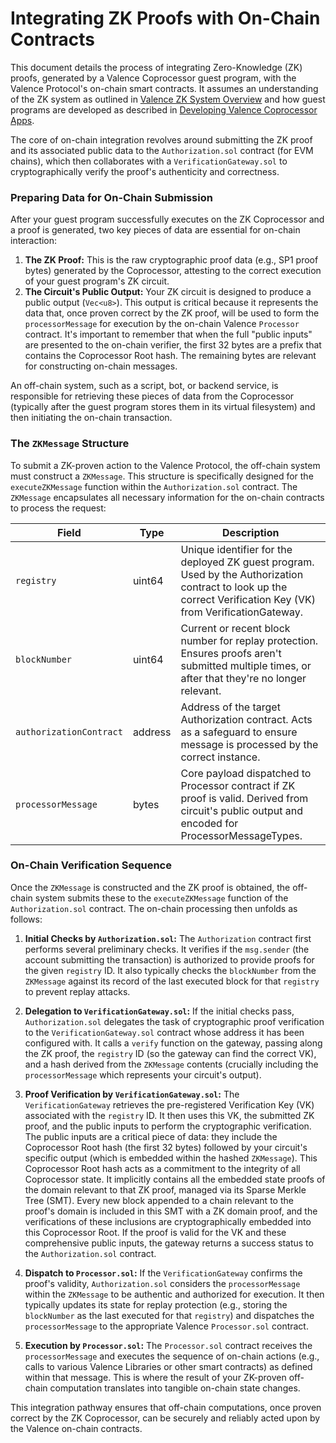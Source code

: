 # Integrating ZK Proofs with On-Chain Contracts

This document details the process of integrating Zero-Knowledge (ZK) proofs, generated by a Valence Coprocessor guest program, with the Valence Protocol's on-chain smart contracts. It assumes an understanding of the ZK system as outlined in [Valence ZK System Overview](./01_system_overview.md) and how guest programs are developed as described in [Developing Valence Coprocessor Apps](./02_developing_coprocessor_apps.md).

The core of on-chain integration revolves around submitting the ZK proof and its associated public data to the `Authorization.sol` contract (for EVM chains), which then collaborates with a `VerificationGateway.sol` to cryptographically verify the proof's authenticity and correctness.

### Preparing Data for On-Chain Submission

After your guest program successfully executes on the ZK Coprocessor and a proof is generated, two key pieces of data are essential for on-chain interaction:

1. **The ZK Proof:** This is the raw cryptographic proof data (e.g., SP1 proof bytes) generated by the Coprocessor, attesting to the correct execution of your guest program's ZK circuit.
2. **The Circuit's Public Output:** Your ZK circuit is designed to produce a public output (`Vec<u8>`). This output is critical because it represents the data that, once proven correct by the ZK proof, will be used to form the `processorMessage` for execution by the on-chain Valence `Processor` contract. It's important to remember that when the full "public inputs" are presented to the on-chain verifier, the first 32 bytes are a prefix that contains the Coprocessor Root hash. The remaining bytes are relevant for constructing on-chain messages.

An off-chain system, such as a script, bot, or backend service, is responsible for retrieving these pieces of data from the Coprocessor (typically after the guest program stores them in its virtual filesystem) and then initiating the on-chain transaction.

### The `ZKMessage` Structure

To submit a ZK-proven action to the Valence Protocol, the off-chain system must construct a `ZKMessage`. This structure is specifically designed for the `executeZKMessage` function within the `Authorization.sol` contract. The `ZKMessage` encapsulates all necessary information for the on-chain contracts to process the request:

| Field | Type | Description |
|-------|------|-------------|
| `registry` | uint64 | Unique identifier for the deployed ZK guest program. Used by the Authorization contract to look up the correct Verification Key (VK) from VerificationGateway. |
| `blockNumber` | uint64 | Current or recent block number for replay protection. Ensures proofs aren't submitted multiple times, or after that they're no longer relevant. |
| `authorizationContract` | address | Address of the target Authorization contract. Acts as a safeguard to ensure message is processed by the correct instance. |
| `processorMessage` | bytes | Core payload dispatched to Processor contract if ZK proof is valid. Derived from circuit's public output and encoded for ProcessorMessageTypes. |

### On-Chain Verification Sequence

Once the `ZKMessage` is constructed and the ZK proof is obtained, the off-chain system submits these to the `executeZKMessage` function of the `Authorization.sol` contract. The on-chain processing then unfolds as follows:

1. **Initial Checks by `Authorization.sol`:** The `Authorization` contract first performs several preliminary checks. It verifies if the `msg.sender` (the account submitting the transaction) is authorized to provide proofs for the given `registry` ID. It also typically checks the `blockNumber` from the `ZKMessage` against its record of the last executed block for that `registry` to prevent replay attacks.

2. **Delegation to `VerificationGateway.sol`:** If the initial checks pass, `Authorization.sol` delegates the task of cryptographic proof verification to the `VerificationGateway.sol` contract whose address it has been configured with. It calls a `verify` function on the gateway, passing along the ZK proof, the `registry` ID (so the gateway can find the correct VK), and a hash derived from the `ZKMessage` contents (crucially including the `processorMessage` which represents your circuit's output).

3. **Proof Verification by `VerificationGateway.sol`:** The `VerificationGateway` retrieves the pre-registered Verification Key (VK) associated with the `registry` ID. It then uses this VK, the submitted ZK proof, and the public inputs to perform the cryptographic verification. The public inputs are a critical piece of data: they include the Coprocessor Root hash (the first 32 bytes) followed by your circuit's specific output (which is embedded within the hashed `ZKMessage`). This Coprocessor Root hash acts as a commitment to the integrity of all Coprocessor state. It implicitly contains all the embedded state proofs of the domain relevant to that ZK proof, managed via its Sparse Merkle Tree (SMT). Every new block appended to a chain relevant to the proof's domain is included in this SMT with a ZK domain proof, and the verifications of these inclusions are cryptographically embedded into this Coprocessor Root. If the proof is valid for the VK and these comprehensive public inputs, the gateway returns a success status to the `Authorization.sol` contract.

4. **Dispatch to `Processor.sol`:** If the `VerificationGateway` confirms the proof's validity, `Authorization.sol` considers the `processorMessage` within the `ZKMessage` to be authentic and authorized for execution. It then typically updates its state for replay protection (e.g., storing the `blockNumber` as the last executed for that `registry`) and dispatches the `processorMessage` to the appropriate Valence `Processor.sol` contract.

5. **Execution by `Processor.sol`:** The `Processor.sol` contract receives the `processorMessage` and executes the sequence of on-chain actions (e.g., calls to various Valence Libraries or other smart contracts) as defined within that message. This is where the result of your ZK-proven off-chain computation translates into tangible on-chain state changes.

This integration pathway ensures that off-chain computations, once proven correct by the ZK Coprocessor, can be securely and reliably acted upon by the Valence on-chain contracts.